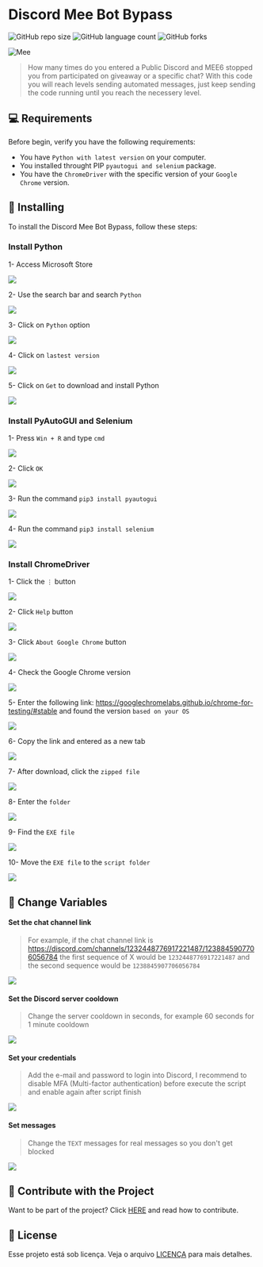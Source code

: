 # Discord Mee Bot Bypass
![GitHub repo size](https://img.shields.io/github/repo-size/iuricode/README-template?style=for-the-badge)
![GitHub language count](https://img.shields.io/github/languages/count/iuricode/README-template?style=for-the-badge)
![GitHub forks](https://img.shields.io/github/forks/iuricode/README-template?style=for-the-badge)

<img src="./images/mee.png" alt="Mee">

> How many times do you entered a Public Discord and MEE6 stopped you from participated on giveaway or a specific chat? With this code you will reach levels sending automated messages, just keep sending the code running until you reach the necessery level.

## 💻 Requirements

Before begin, verify you have the following requirements:

- You have `Python with latest version` on your computer.
- You installed throught PIP `pyautogui and selenium` package.
- You have the `ChromeDriver` with the specific version of your `Google Chrome` version.

## 🚀 Installing

To install the Discord Mee Bot Bypass, follow these steps:

<h3>Install Python</h3>

1- Access Microsoft Store

<img src="./images/image1.png">

2- Use the search bar and search `Python`

<img src="./images/image2.png">

3- Click on `Python` option

<img src="./images/image3.png">

4- Click on `lastest version`

<img src="./images/image4.png">

5- Click on `Get` to download and install Python

<img src="./images/image5.png">

<h3>Install PyAutoGUI and Selenium</h3>

1- Press `Win + R` and type `cmd`

<img src="./images/image6.png">

2- Click `OK`

<img src="./images/image7.png">

3- Run the command `pip3 install pyautogui`

<img src="./images/image8.png">

4- Run the command `pip3 install selenium`

<img src="./images/image9.png">

<h3>Install ChromeDriver</h3>

1- Click the `⋮` button

<img src="./images/image10.png">

2- Click `Help` button

<img src="./images/image11.png">

3- Click `About Google Chrome` button

<img src="./images/image12.png">

4- Check the Google Chrome version

<img src="./images/image13.png">

5- Enter the following link: https://googlechromelabs.github.io/chrome-for-testing/#stable and found the version `based on your OS`

<img src="./images/image14.png">

6- Copy the link and entered as a new tab

<img src="./images/image15.png">

7- After download, click the `zipped file`

<img src="./images/image16.png">

8- Enter the  `folder`

<img src="./images/image17.png">

9- Find the `EXE file`

<img src="./images/image18.png">

10- Move the `EXE file` to the `script folder`

<img src="./images/image19.png">



## 🔧 Change Variables

<h4>Set the chat channel link</h4>

>For example, if the chat channel link is https://discord.com/channels/1232448776917221487/1238845907706056784 the first sequence of X would be `1232448776917221487` and the second sequence would be `1238845907706056784`

<img src="./images/image20.png">

<h4>Set the Discord server cooldown</h4>

>Change the server cooldown in seconds, for example 60 seconds for 1 minute cooldown

<img src="./images/image21.png">

<h4>Set your credentials</h4>

>Add the e-mail and password to login into Discord, I recommend to disable MFA (Multi-factor authentication) before execute the script and enable again after script finish

<img src="./images/image22.png">

<h4>Set messages</h4>

>Change the `TEXT` messages for real messages so you don't get blocked

<img src="./images/image23.png">

## 🤝 Contribute with the Project

Want to be part of the project? Click [HERE](CONTRIBUTING.md) and read how to contribute.

## 📝 License

Esse projeto está sob licença. Veja o arquivo [LICENÇA](LICENSE.md) para mais detalhes.